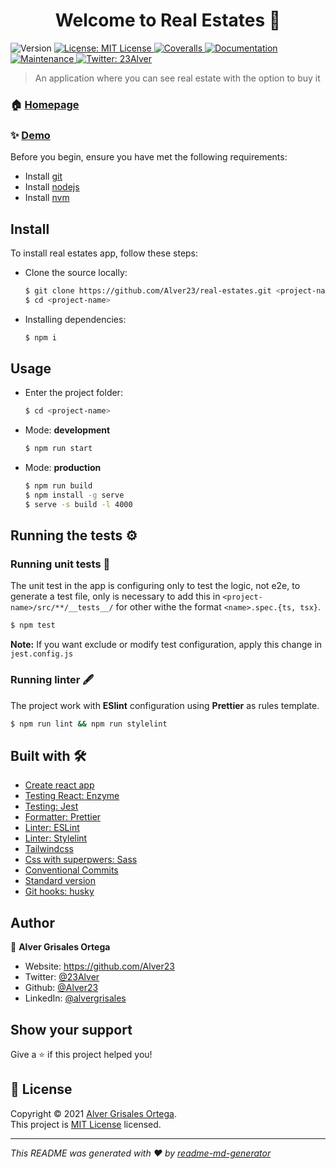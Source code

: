 <h1 align="center">Welcome to Real Estates 👋</h1>
<p>
  <img alt="Version" src="https://img.shields.io/badge/version-1.0.0-blue.svg?cacheSeconds=2592000" />
  <a href="https://github.com/Alver23/real-estates/blob/main/LICENSE" target="_blank">
    <img alt="License: MIT License" src="https://img.shields.io/badge/License-MIT License-yellow.svg" />
  </a>
  <a href="https://coveralls.io/github/Alver23/real-estates?branch=main" target="_blank">
    <img alt="Coveralls" src="https://coveralls.io/repos/github/Alver23/real-estates/badge.svg?branch=main" />
  </a>
  <a href="https://github.com/Alver23/real-estates#readme" target="_blank">
    <img alt="Documentation" src="https://img.shields.io/badge/documentation-yes-brightgreen.svg" />
  </a>
  <a href="https://github.com/Alver23/real-estates/graphs/commit-activity" target="_blank">
    <img alt="Maintenance" src="https://img.shields.io/badge/Maintained%3F-yes-green.svg" />
  </a>
  <a href="https://twitter.com/23Alver" target="_blank">
    <img alt="Twitter: 23Alver" src="https://img.shields.io/twitter/follow/23Alver.svg?style=social" />
  </a>
</p>

> An application where you can see real estate with the option to buy it

### 🏠 [Homepage](https://Alver23.github.io/real-estates)

### ✨ [Demo](https://alver23.github.io/real-estates/)

Before you begin, ensure you have met the following requirements:
* Install [git](https://git-scm.com/downloads)
* Install [nodejs](https://nodejs.org/es/download/)
* Install [nvm](https://github.com/nvm-sh/nvm#installing-and-updating)

## Install
To install real estates app, follow these steps:
* Clone the source locally:
  ```bash
  $ git clone https://github.com/Alver23/real-estates.git <project-name>
  $ cd <project-name>
  ``` 
* Installing dependencies:
  ```bash
  $ npm i
  ```

## Usage

* Enter the project folder:
  ```bash
  $ cd <project-name>
  ```
  
* Mode: **development**
  ```bash
  $ npm run start
  ```
  
* Mode: **production**
  ```bash
  $ npm run build
  $ npm install -g serve
  $ serve -s build -l 4000
  ```

## Running the tests ⚙️

### Running unit tests 🔩

The unit test in the app is configuring only to test the logic, not e2e, to generate a test file, only is necessary to add this in `<project-name>/src/**/__tests__/` for other withe the format `<name>.spec.{ts, tsx}`.

```bash
$ npm test
```
**Note:** If you want exclude or modify test configuration, apply this change in `jest.config.js`

### Running linter 🖋

The project work with **ESlint** configuration using **Prettier** as rules template.

```bash
$ npm run lint && npm run stylelint
```

## Built with 🛠️

[//]: # (Mention the development libraries and frameworks you used to create your project)

* [Create react app](https://create-react-app.dev/)
* [Testing React: Enzyme](https://enzymejs.github.io/enzyme/)
* [Testing: Jest](https://jestjs.io/)
* [Formatter: Prettier](https://prettier.io/docs/en/index.html)
* [Linter: ESLint](https://eslint.org/)
* [Linter: Stylelint](https://stylelint.io/)
* [Tailwindcss](https://tailwindcss.com/)
* [Css with superpwers: Sass](https://sass-lang.com/)
* [Conventional Commits](https://www.conventionalcommits.org/en/v1.0.0/)
* [Standard version](https://github.com/conventional-changelog/standard-version)
* [Git hooks: husky](https://github.com/typicode/husky)

## Author

👤 **Alver Grisales Ortega**

* Website: https://github.com/Alver23
* Twitter: [@23Alver](https://twitter.com/23Alver)
* Github: [@Alver23](https://github.com/Alver23)
* LinkedIn: [@alvergrisales](https://linkedin.com/in/alvergrisales)

## Show your support

Give a ⭐️ if this project helped you!

## 📝 License

Copyright © 2021 [Alver Grisales Ortega](https://github.com/Alver23).<br />
This project is [MIT License](https://github.com/Alver23/real-estates/blob/main/LICENSE) licensed.

***
_This README was generated with ❤️ by [readme-md-generator](https://github.com/kefranabg/readme-md-generator)_
